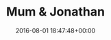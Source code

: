 ---
title:		"Mum & Jonathan"
type:		"photos"
mediatype:		"upload"
location:		"Howth, Ireland"
date:		"2016-08-01 18:47:48+00:00"
album:		"people"
filename:		"jonathan-mum.md"
series:		"family"
cl_public_id:		"people/jonathan-mum"
cl_version:		1497005451
format:		"tiff"
bytes:		4551212
width:		2158
height:		1440
colours:
- "#805C48"
- "#715E44"
- "#477A94"
- "#37241C"
- "#80776C"
- "#101927"
- "#071527"
- "#365174"
- "#33291B"
- "#77550D"
- "#BC8675"
- "#0D4E7F"
- "#383330"
- "#082036"
- "#7C808D"
- "#707D82"
- "#5A95B1"
- "#280E08"
- "#ADB0BA"
- "#BCABA3"
- "#845253"
- "#BE847C"
- "#B4B9BC"
- "#14222C"
- "#808077"
exposure_mode:		"Auto"
program:		"Aperture-priority AE"
aperture:		"2.8"
focal_length:		"24.0 mm"
iso:		"400"
shutter_speed:		"1/125"
metering:		"Multi-segment"
flash:		"Off, Did not fire"
white_balance:		"As Shot"
colour_temp:		"4650"
has_crop:		"false"
orientation:		"Horizontal (normal)"
camera_model:		"NIKON D800"
lens_info:		"24-70mm f/2.8"
artist: "Matt Finucane"
x_resolution:		"300"
y_resolution:		"300"
---